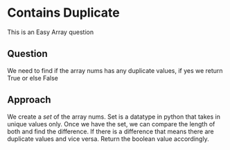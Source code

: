 # Contains Duplicate

This is an Easy Array question

## Question
We need to find if the array nums has any duplicate values, if yes we return True or else False

## Approach
We create a *set* of the array nums. Set is a datatype in python that takes in unique values only.
Once we have the set, we can compare the length of both and find the difference.
If there is a difference that means there are duplicate values and vice versa.
Return the boolean value accordingly.
